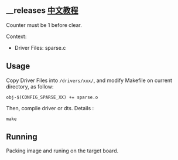 \_\_releases [中文教程](https://biscuitos.github.io/blog/SPARSE___releases/)
----------------------------------

Counter must be 1 before clear.

Context:

* Driver Files: sparse.c

## Usage

Copy Driver Files into `/drivers/xxx/`, and modify Makefile on current 
directory, as follow:

```
obj-$(CONFIG_SPARSE_XX) += sparse.o
```

Then, compile driver or dts. Details :

```
make
```

## Running

Packing image and runing on the target board.
